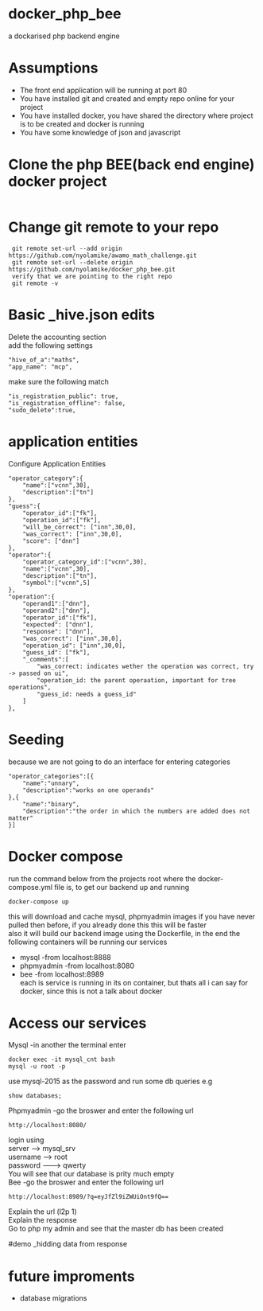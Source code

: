 # docker_php_bee
a dockarised php backend engine  

 

# Assumptions  
* The front end application will be running at port 80  
* You have installed git and created and empty repo online for your project  
* You have installed docker, you have shared the directory where project is to be created and docker is running  
* You have some knowledge of json and javascript  

# Clone the php BEE(back end engine) docker project  
```  

```  


# Change git remote to your repo  
```
 git remote set-url --add origin https://github.com/nyolamike/awamo_math_challenge.git  
 git remote set-url --delete origin https://github.com/nyolamike/docker_php_bee.git  
 verify that we are pointing to the right repo  
 git remote -v  
```  

# Basic _hive.json edits  
Delete the accounting section  
add the following settings  
```  
"hive_of_a":"maths",
"app_name": "mcp",
```  
make sure the following match  
```  
"is_registration_public": true,  
"is_registration_offline": false,  
"sudo_delete":true,  
```  



# application entities  
Configure Application Entities
```  
"operator_category":{
    "name":["vcnn",30],
    "description":["tn"]
},
"guess":{
    "operator_id":["fk"],
    "operation_id":["fk"],
    "will_be_correct": ["inn",30,0],
    "was_correct": ["inn",30,0],
    "score": ["dnn"]
},
"operator":{
    "operator_category_id":["vcnn",30],
    "name":["vcnn",30],
    "description":["tn"],
    "symbol":["vcnn",5]
},
"operation":{
    "operand1":["dnn"],
    "operand2":["dnn"],
    "operator_id":["fk"],
    "expected": ["dnn"],
    "response": ["dnn"],
    "was_correct": ["inn",30,0],
    "operation_id": ["inn",30,0],
    "guess_id": ["fk"],
    "_comments":[
        "was_correct: indicates wether the operation was correct, try -> passed on ui",
        "operation_id: the parent operaation, important for tree operations",
        "guess_id: needs a guess_id"
    ]
},     
```  

# Seeding  
because we are not going to do an interface for entering categories  
```  
"operator_categories":[{  
    "name":"unnary",  
    "description":"works on one operands"  
},{  
    "name":"binary",  
    "description":"the order in which the numbers are added does not matter"  
}]  
```  



# Docker compose  
run the command below from the projects root where the docker-compose.yml file is, to get our backend up and running  
```  
docker-compose up  
```   
this will download and cache mysql, phpmyadmin images if you have never pulled then before, if you already done this this will be faster  
also it will build our backend image using the Dockerfile, in the end the following containers will be running our services  
* mysql -from localhost:8888  
* phpmyadmin -from localhost:8080  
* bee -from localhost:8989  
each is service is running in its on container, but thats all i can say for docker, since this is not a talk about docker  

# Access our services  
Mysql -in another the terminal enter  
```  
docker exec -it mysql_cnt bash  
mysql -u root -p  
```  
use mysql-2015 as the password and run some db queries e.g  
```  
show databases;  
```  
Phpmyadmin -go the broswer and enter the following url  
```  
http://localhost:8080/  
```  
login using  
server --> mysql_srv  
username -->  root  
password ---> qwerty  
You will see that our database is prity much empty  
Bee -go the broswer and enter the following url  
```  
http://localhost:8989/?q=eyJfZl9iZWUiOnt9fQ==  
```  
Explain the url (l2p 1)  
Explain the response  
Go to php my admin and see that the master db has been created  



#demo _hidding data from response

# future improments  
- database migrations  
